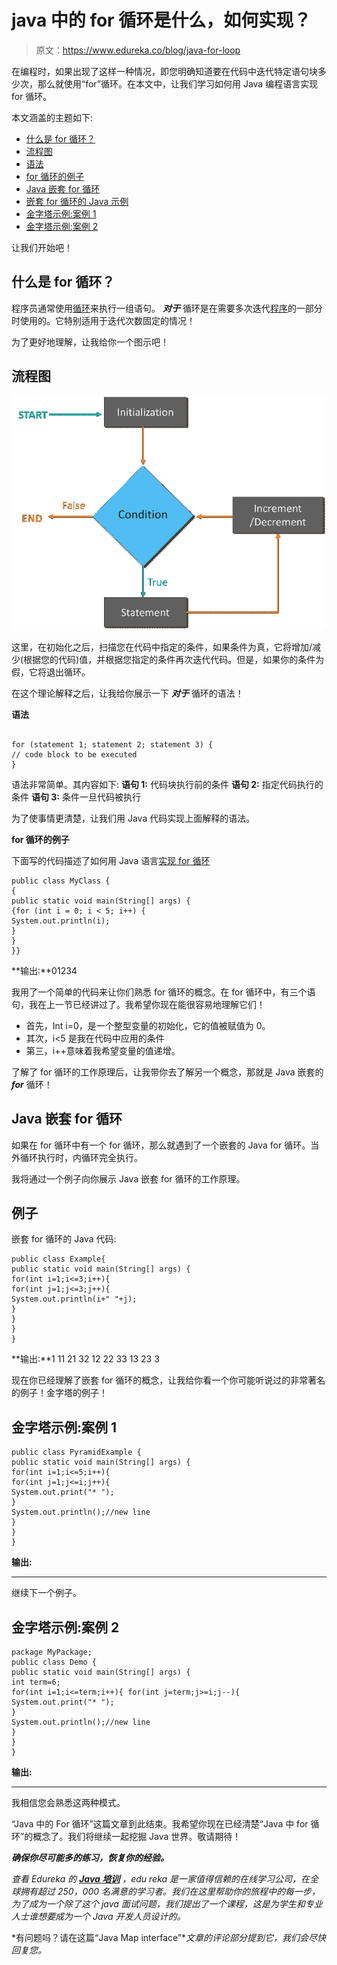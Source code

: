 # java 中的 for 循环是什么，如何实现？

> 原文：<https://www.edureka.co/blog/java-for-loop>

在编程时，如果出现了这样一种情况，即您明确知道要在代码中迭代特定语句块多少次，那么就使用“for”循环。在本文中，让我们学习如何用 Java 编程语言实现 for 循环。

本文涵盖的主题如下:

*   [什么是 for 循环？](#Whatisforloop?)
*   [流程图](#Flowdiagram)
*   [语法](#Syntax)
*   [for 循环的例子](#Exampleofforloop)
*   [Java 嵌套 for 循环](#Javanestedforloop)
*   [嵌套 for 循环的 Java 示例](#ExampleofJavanestedforloop)
*   [金字塔示例:案例 1](#Pyramidexample:Case1)
*   [金字塔示例:案例 2](#Pyramidexample:Case2)

让我们开始吧！

## **什么是 for 循环？**

程序员通常使用[循环](https://www.edureka.co/blog/control-statements-in-java/#Loopingstatemenets)来执行一组语句。 ***对于*** 循环是在需要多次迭代[程序](https://www.edureka.co/blog/java-programs/)的一部分时使用的。它特别适用于迭代次数固定的情况！

为了更好地理解，让我给你一个图示吧！

## **流程图**

![For-In Loop - Swift Tutorial - Edureka](img/aee9595e112c3a9cea1b787f4eeb4b46.png)

这里，在初始化之后，扫描您在代码中指定的条件，如果条件为真，它将增加/减少(根据您的代码)值，并根据您指定的条件再次迭代代码。但是，如果你的条件为假，它将退出循环。

在这个理论解释之后，让我给你展示一下 ***对于*** 循环的语法！

**语法**

```

for (statement 1; statement 2; statement 3) {
// code block to be executed
}

```

语法非常简单。其内容如下: **语句 1:** 代码块执行前的条件 **语句 2:** 指定代码执行的条件 **语句 3:** 条件一旦代码被执行

为了使事情更清楚，让我们用 Java 代码实现上面解释的语法。

**for 循环的例子**

下面写的代码描述了如何用 Java 语言[实现 for 循环](https://www.edureka.co/blog/what-is-java/)

```
public class MyClass {
{
public static void main(String[] args) {
{for (int i = 0; i < 5; i++) {
System.out.println(i);
}
}
}}

```

**输出:**01234

我用了一个简单的代码来让你们熟悉 for 循环的概念。在 for 循环中，有三个语句，我在上一节已经讲过了。我希望你现在能很容易地理解它们！

*   首先，Int i=0，是一个整型变量的初始化，它的值被赋值为 0。
*   其次，i<5 是我在代码中应用的条件
*   第三，i++意味着我希望变量的值递增。

了解了 for 循环的工作原理后，让我带你去了解另一个概念，那就是 Java 嵌套的 ***for*** 循环！

## **Java 嵌套 for 循环**

如果在 for 循环中有一个 for 循环，那么就遇到了一个嵌套的 Java for 循环。当外循环执行时，内循环完全执行。

我将通过一个例子向你展示 Java 嵌套 for 循环的工作原理。

## **例子**

嵌套 for 循环的 Java 代码:

```
public class Example{
public static void main(String[] args) {
for(int i=1;i<=3;i++){
for(int j=1;j<=3;j++){
System.out.println(i+" "+j);
}
}
}
}
```

**输出:**1 11 21 32 12 22 33 13 23 3

现在你已经理解了嵌套 for 循环的概念，让我给你看一个你可能听说过的非常著名的例子！金字塔的例子！

## **金字塔示例:案例 1**

```
public class PyramidExample {
public static void main(String[] args) {
for(int i=1;i<=5;i++){
for(int j=1;j<=i;j++){
System.out.print("* ");
}
System.out.println();//new line
}
}
}

```

**输出:**

** ** * ** * ** * * * * *

继续下一个例子。

## **金字塔示例:案例 2**

```
package MyPackage;
public class Demo {
public static void main(String[] args) {
int term=6;
for(int i=1;i<=term;i++){ for(int j=term;j>=i;j--){
System.out.print("* ");
}
System.out.println();//new line
}
}
}
```

**输出:**

* * ** * ** * ** **

我相信您会熟悉这两种模式。

“Java 中的 For 循环”这篇文章到此结束。我希望你现在已经清楚“Java 中 for 循环”的概念了。我们将继续一起挖掘 Java 世界。敬请期待！

***确保你尽可能多的练习，恢复你的经验。***

*查看 Edureka 的 **[Java 培训](https://www.edureka.co/java-j2ee-soa-training)** ，edu reka 是一家值得信赖的在线学习公司，在全球拥有超过 250，000 名满意的学习者。我们在这里帮助你的旅程中的每一步，为了成为一个除了这个 java 面试问题，我们提出了一个课程，这是为学生和专业人士谁想要成为一个 Java 开发人员设计的。*

*有问题吗？请在这篇“Java Map interface”**文章的评论部分提到它，我们会尽快回复您。*